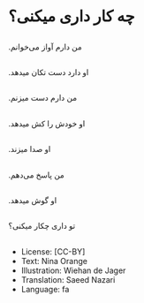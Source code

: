# چه کار داری میکنی‌؟

##
.من دارم آواز می‌خوانم

##
.او دارد دست تکان میدهد

##
.من دارم دست میزنم

##
.او خودش را کش میدهد

##
.او صدا میزند

##
.من پاسخ می‌دهم

##
.او گوش میدهد

##
تو داری چکار میکنی‌؟

##
* License: [CC-BY]
* Text: Nina Orange
* Illustration: Wiehan de Jager
* Translation: Saeed Nazari
* Language: fa
